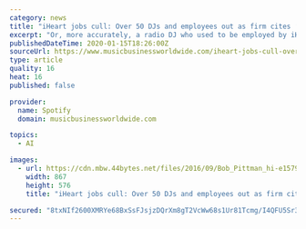 ```yaml
---
category: news
title: "iHeart jobs cull: Over 50 DJs and employees out as firm cites ‘significant investment’ in Artificial Intelligence"
excerpt: "Or, more accurately, a radio DJ who used to be employed by iHeartMedia, after roles held by dozens of jocks were “dislocated” (iHeart’s word, not ours) by the company this week – due to a major restructure that “takes advantage of the significant investments [we have] made in technology and Artificial Intelligence”. According to All ..."
publishedDateTime: 2020-01-15T18:26:00Z
sourceUrl: https://www.musicbusinessworldwide.com/iheart-jobs-cull-over-50-djs-and-employees-out-as-firm-cites-significant-investment-in-artificial-intelligence/
type: article
quality: 16
heat: 16
published: false

provider:
  name: Spotify
  domain: musicbusinessworldwide.com

topics:
  - AI

images:
  - url: https://cdn.mbw.44bytes.net/files/2016/09/Bob_Pittman_hi-e1579116453284-867x576.jpg
    width: 867
    height: 576
    title: "iHeart jobs cull: Over 50 DJs and employees out as firm cites ‘significant investment’ in Artificial Intelligence"

secured: "8txNIf2600XMRYe68BxSsFJsjzDQrXm8gT2VcWw68s1Ur81Tcmg/I4QFU5Sr3NclIL8BSeXFn1I0Oyg/wKOkFQJelf9R8K/tlyasFZKWg51VxBox0zUEX1n/CjwtaorCnOCxz5Xk9ceRwSp7yGzHyh8fBVTbZB8ZOelHBsLCNLHL7j9H1ZNQ1qr9o25U+H/9TVlt52nnwE2uRmKeQX5Cf+5WzKaMPMwwwcEcJExdw1tv/uFSTsERsWoZItm5KwUYREmHm908aKYh1l9J+cNv9UOj6WXDtjcHSn1Lgo7k6ml+9ifMsVkK9GCeFQFZal9HwZPUehmjYtPwlbnO7M1DltYnbhQSKk5frrp+Lt3CFkSX8qo4+W7/YwvnHZhjVeLqR9Of19dhpNblopBK3mwNAZ39Xa2bEsPRoIi0Slq/sn/pWxN30v9IQgZTax0lA2d0WZwkwF7E3Z1XhVqMEeMumA==;gEu1apZaZZQHdjfzwWHsrQ=="
---
```


